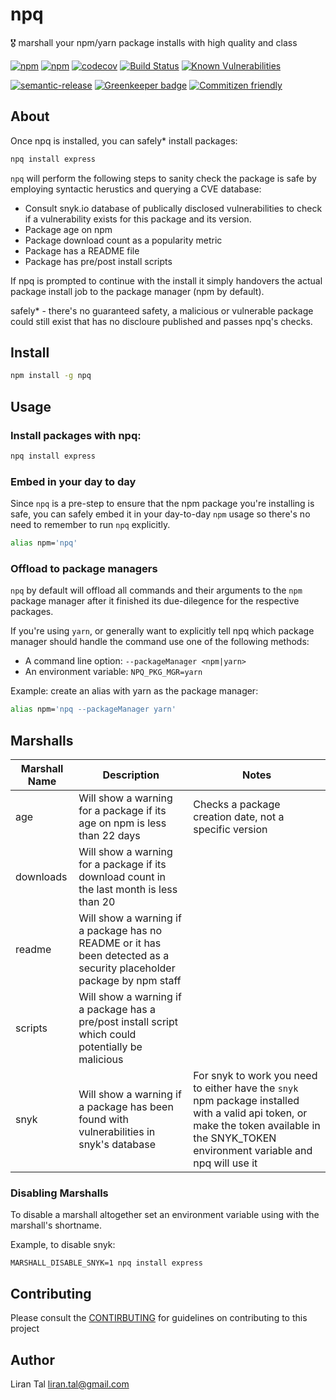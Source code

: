
# npq

 🎖 marshall your npm/yarn package installs with high quality and class

[![npm](https://img.shields.io/npm/v/npq.svg)](https://www.npmjs.com/package/npq)
[![npm](https://img.shields.io/npm/l/npq.svg)](https://www.npmjs.com/package/npq)
[![codecov](https://codecov.io/gh/lirantal/npq/branch/master/graph/badge.svg)](https://codecov.io/gh/lirantal/npq)
[![Build Status](https://travis-ci.org/lirantal/npq.svg?branch=master)](https://travis-ci.org/lirantal/npq)
[![Known Vulnerabilities](https://snyk.io/test/github/lirantal/npq/badge.svg)](https://snyk.io/test/github/lirantal/npq)

[![semantic-release](https://img.shields.io/badge/%20%20%F0%9F%93%A6%F0%9F%9A%80-semantic--release-e10079.svg?style=flat)](https://github.com/semantic-release/semantic-release)
[![Greenkeeper badge](https://badges.greenkeeper.io/lirantal/npq.svg)](https://greenkeeper.io/)
[![Commitizen friendly](https://img.shields.io/badge/commitizen-friendly-brightgreen.svg)](http://commitizen.github.io/cz-cli/)


## About

Once npq is installed, you can safely* install packages:

```bash
npq install express
```

`npq` will perform the following steps to sanity check the package is safe by employing syntactic herustics and querying a CVE database:

* Consult snyk.io database of publically disclosed vulnerabilities to check if a vulnerability exists for this package and its version.
* Package age on npm
* Package download count as a popularity metric
* Package has a README file
* Package has pre/post install scripts 

If npq is prompted to continue with the install it simply handovers the actual package install job to the package manager (npm by default).

safely* - there's no guaranteed safety, a malicious or vulnerable package could still exist that has no discloure published and passes npq's checks.

## Install

```bash
npm install -g npq
```

## Usage

### Install packages with npq:

```bash
npq install express
```

### Embed in your day to day

Since `npq` is a pre-step to ensure that the npm package you're installing is safe, you can safely embed it in your day-to-day `npm` usage so there's no need to remember to run `npq` explicitly.

```bash
alias npm='npq'
```

### Offload to package managers

`npq` by default will offload all commands and their arguments to the `npm` package manager after it finished its due-dilegence for the respective packages.

If you're using `yarn`, or generally want to explicitly tell npq which package manager should handle the command use one of the following methods:

* A command line option: `--packageManager <npm|yarn>`
* An environment variable: `NPQ_PKG_MGR=yarn`

Example: create an alias with yarn as the package manager:

```bash
alias npm='npq --packageManager yarn'
```

## Marshalls

| Marshall Name | Description | Notes
| --- | --- | --- 
| age | Will show a warning for a package if its age on npm is less than 22 days | Checks a package creation date, not a specific version
| downloads | Will show a warning for a package if its download count in the last month is less than 20
| readme | Will show a warning if a package has no README or it has been detected as a security placeholder package by npm staff
| scripts | Will show a warning if a package has a pre/post install script which could potentially be malicious
| snyk | Will show a warning if a package has been found with vulnerabilities in snyk's database | For snyk to work you need to either have the `snyk` npm package installed with a valid api token, or make the token available in the SNYK_TOKEN environment variable and npq will use it

### Disabling Marshalls

To disable a marshall altogether set an environment variable using with the marshall's shortname.

Example, to disable snyk:

```
MARSHALL_DISABLE_SNYK=1 npq install express
```

## Contributing

Please consult the [CONTIRBUTING](https://github.com/lirantal/npq/blob/master/CONTRIBUTING.md) for guidelines on contributing to this project

## Author
Liran Tal <liran.tal@gmail.com>
